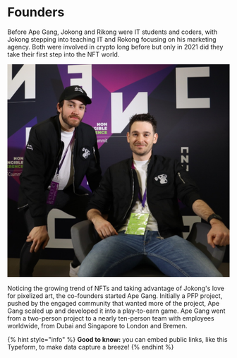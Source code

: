 # Founders



Before Ape Gang, Jokong and Rikong were IT students and coders, with Jokong stepping into teaching IT and Rokong focusing on his marketing agency. Both were involved in crypto long before but only in 2021 did they take their first step into the NFT world.

![Jokong and Rikong at NFC Lisbon 2022](../.gitbook/assets/-taj66u.jpg)

Noticing the growing trend of NFTs and taking advantage of Jokong's love for pixelized art, the co-founders started Ape Gang. Initially a PFP project, pushed by the engaged community that wanted more of the project, Ape Gang scaled up and developed it into a play-to-earn game. Ape Gang went from a two-person project to a nearly ten-person team with employees worldwide, from Dubai and Singapore to London and Bremen.

{% hint style="info" %}
**Good to know:** you can embed public links, like this Typeform, to make data capture a breeze!
{% endhint %}
